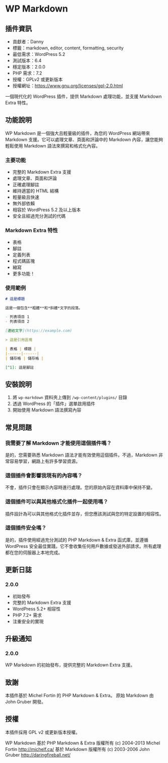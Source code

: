 # WP Markdown

## 插件資訊
- 貢獻者：Danny
- 標籤：markdown, editor, content, formatting, security
- 最低需求：WordPress 5.2
- 測試版本：6.4
- 穩定版本：2.0.0
- PHP 需求：7.2
- 授權：GPLv2 或更新版本
- 授權網址：https://www.gnu.org/licenses/gpl-2.0.html

一個現代化的 WordPress 插件，提供 Markdown 處理功能，並支援 Markdown Extra 特性。

## 功能說明

WP Markdown 是一個強大且輕量級的插件，為您的 WordPress 網站帶來 Markdown 支援。它可以處理文章、頁面和評論中的 Markdown 內容，讓您能夠輕鬆使用 Markdown 語法來撰寫和格式化內容。

### 主要功能

* 完整的 Markdown Extra 支援
* 處理文章、頁面和評論
* 正確處理腳註
* 維持適當的 HTML 結構
* 輕量級且快速
* 無外部依賴
* 相容於 WordPress 5.2 及以上版本
* 安全且經過充分測試的代碼

### Markdown Extra 特性

* 表格
* 腳註
* 定義列表
* 程式碼區塊
* 縮寫
* 更多功能！

### 使用範例

```markdown
# 這是標題

這是一個包含**粗體**和*斜體*文字的段落。

- 列表項目 1
- 列表項目 2

[連結文字](https://example.com)

> 這是引用區塊

| 表格 | 標題 |
|------|------|
| 儲存格 | 儲存格 |

[^1]: 這是腳註
```

## 安裝說明

1. 將 `wp-markdown` 資料夾上傳到 `/wp-content/plugins/` 目錄
2. 透過 WordPress 的「插件」選單啟用插件
3. 開始使用 Markdown 語法撰寫內容

## 常見問題

### 我需要了解 Markdown 才能使用這個插件嗎？

是的，您需要熟悉 Markdown 語法才能有效使用這個插件。不過，Markdown 非常容易學習，網路上有許多學習資源。

### 這個插件會影響我現有的內容嗎？

不會，插件只會在顯示內容時進行處理。您的原始內容在資料庫中保持不變。

### 這個插件可以與其他格式化插件一起使用嗎？

插件設計為可以與其他格式化插件並存，但您應該測試與您的特定設置的相容性。

### 這個插件安全嗎？

是的，插件使用經過充分測試的 PHP Markdown & Extra 函式庫，並遵循 WordPress 安全最佳實踐。它不會收集任何用戶數據或發送外部請求。所有處理都在您的伺服器上本地完成。

## 更新日誌

### 2.0.0
* 初始發布
* 完整的 Markdown Extra 支援
* WordPress 5.2+ 相容性
* PHP 7.2+ 需求
* 注重安全的實現

## 升級通知

### 2.0.0
WP Markdown 的初始發布，提供完整的 Markdown Extra 支援。

## 致謝

本插件基於 Michel Fortin 的 PHP Markdown & Extra。
原始 Markdown 由 John Gruber 開發。

## 授權

本插件採用 GPL v2 或更新版本授權。

WP Markdown 基於 PHP Markdown & Extra
版權所有 (c) 2004-2013 Michel Fortin <http://michelf.ca/>
基於 Markdown
版權所有 (c) 2003-2006 John Gruber <http://daringfireball.net/> 